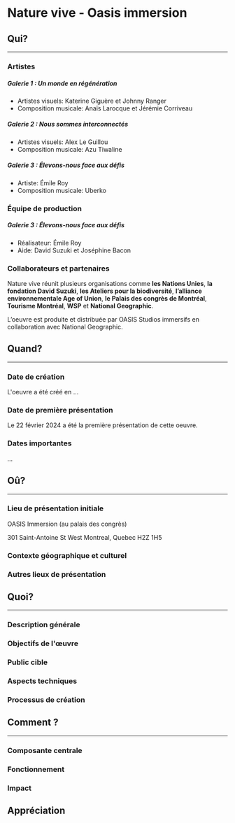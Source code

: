 # Nature vive - Oasis immersion

## Qui?
---
### Artistes
##### Galerie 1 : Un monde en régénération
* Artistes visuels: Katerine Giguère et Johnny Ranger
* Composition musicale: Anaïs Larocque et Jérémie Corriveau

##### Galerie 2 : Nous sommes interconnectés
* Artistes visuels: Alex Le Guillou
* Composition musicale: Azu Tiwaline

##### Galerie 3 : Élevons-nous face aux défis
* Artiste: Émile Roy
* Composition musicale: Uberko

### Équipe de production
##### Galerie 3 : Élevons-nous face aux défis
* Réalisateur: Émile Roy
* Aide: David Suzuki et Joséphine Bacon

### Collaborateurs et partenaires
Nature vive réunit plusieurs organisations comme **les Nations Unies**, **la fondation David Suzuki**, **les Ateliers pour la biodiversité**, **l’alliance environnementale Age of Union**, **le Palais des congrès de Montréal**, **Tourisme Montréal**, **WSP** et **National Geographic**.

L’oeuvre est produite et distribuée par OASIS Studios immersifs en collaboration avec National Geographic.

## Quand?
---

### Date de création 
L'oeuvre a été créé en ...

### Date de première présentation
Le 22 février 2024 a été la première présentation de cette oeuvre.

### Dates importantes
...

## Oû?
---

### Lieu de présentation initiale
OASIS Immersion (au palais des congrès)

301 Saint-Antoine St West
Montreal, Quebec H2Z 1H5

### Contexte géographique et culturel

### Autres lieux de présentation

## Quoi?
---

### Description générale

### Objectifs de l'œuvre

### Public cible

### Aspects techniques

### Processus de création

## Comment ?
---

### Composante centrale

### Fonctionnement

### Impact

## Appréciation 


